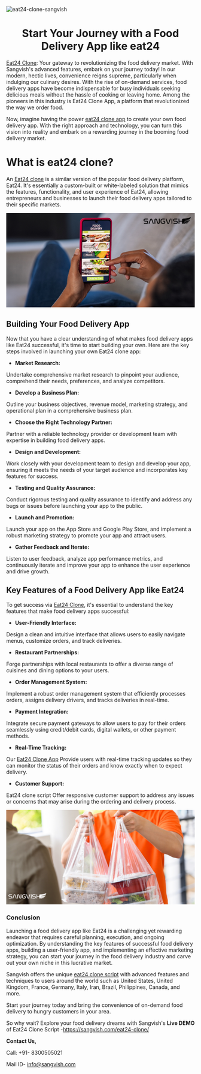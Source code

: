 ![eat24-clone-sangvish](https://github.com/sangvishtechnologies/eat24-clone/assets/161323540/dac09f6c-67cb-42c9-88c6-1b8f7cfbae08)


<h1 align="center"> Start Your Journey with a Food Delivery App like eat24 </h1> 

[Eat24 Clone](https://sangvish.com/eat24-clone/): Your gateway to revolutionizing the food delivery market. With Sangvish's advanced features, embark on your journey today! In our modern, hectic lives, convenience reigns supreme, particularly when indulging our culinary desires.  With the rise of on-demand services, food delivery apps have become indispensable for busy individuals seeking delicious meals without the hassle of cooking or leaving home. Among the pioneers in this industry is Eat24 Clone App, a platform that revolutionized the way we order food.

Now, imagine having the power [eat24 clone app](https://sangvish.com/eat24-clone/) to create your own food delivery app. With the right approach and technology, you can turn this vision into reality and embark on a rewarding journey in the booming food delivery market.

# What is eat24 clone?
An [Eat24 clone](https://sangvish.com/eat24-clone/) is a similar version of the popular food delivery platform, Eat24. It's essentially a custom-built or white-labeled solution that mimics the features, functionality, and user experience of Eat24, allowing entrepreneurs and businesses to launch their food delivery apps tailored to their specific markets.

<div class="Box-sc-g0xbh4-0 iIZCet"><img alt=“eat24clone.png" src="https://github.com/sangvishtechnologies/eat24-clone/blob/main/images/eat24-clone-script.png" data-hpc="true" class="Box-sc-g0xbh4-0 kzRgrI"></div>

## Building Your Food Delivery App
Now that you have a clear understanding of what makes food delivery apps like Eat24 successful, it's time to start building your own. Here are the key steps involved in launching your own Eat24 clone app:
* **Market Research:** 

Undertake comprehensive market research to pinpoint your audience, comprehend their needs, preferences, and analyze competitors.
* **Develop a Business Plan:** 

Outline your business objectives, revenue model, marketing strategy, and operational plan in a comprehensive business plan.
* **Choose the Right Technology Partner:** 

Partner with a reliable technology provider or development team with expertise in building food delivery apps.
* **Design and Development:** 

Work closely with your development team to design and develop your app, ensuring it meets the needs of your target audience and incorporates key features for success.
* **Testing and Quality Assurance:** 

Conduct rigorous testing and quality assurance to identify and address any bugs or issues before launching your app to the public.
* **Launch and Promotion:** 

Launch your app on the App Store and Google Play Store, and implement a robust marketing strategy to promote your app and attract users.
* **Gather Feedback and Iterate:** 

Listen to user feedback, analyze app performance metrics, and continuously iterate and improve your app to enhance the user experience and drive growth.
## Key Features of a Food Delivery App like Eat24
To get success via [Eat24 Clone](https://sangvish.com/eat24-clone/), it's essential to understand the key features that make food delivery apps successful:
* **User-Friendly Interface:** 

Design a clean and intuitive interface that allows users to easily navigate menus, customize orders, and track deliveries.
* **Restaurant Partnerships:** 

Forge partnerships with local restaurants to offer a diverse range of cuisines and dining options to your users.
* **Order Management System:** 

Implement a robust order management system that efficiently processes orders, assigns delivery drivers, and tracks deliveries in real-time.
* **Payment Integration:** 

Integrate secure payment gateways to allow users to pay for their orders seamlessly using credit/debit cards, digital wallets, or other payment methods.
* **Real-Time Tracking:** 

Our [Eat24 Clone App](https://sangvish.com/eat24-clone/) Provide users with real-time tracking updates so they can monitor the status of their orders and know exactly when to expect delivery.
* **Customer Support:** 

Eat24 clone script Offer responsive customer support to address any issues or concerns that may arise during the ordering and delivery process.

<div class="Box-sc-g0xbh4-0 iIZCet"><img alt=“eat24clone.png" src="https://github.com/sangvishtechnologies/eat24-clone/blob/main/images/eat24-clone-app-sangvish.png" data-hpc="true" class="Box-sc-g0xbh4-0 kzRgrI"></div>

### Conclusion
Launching a food delivery app like Eat24 is a challenging yet rewarding endeavor that requires careful planning, execution, and ongoing optimization. By understanding the key features of successful food delivery apps, building a user-friendly app, and implementing an effective marketing strategy, you can start your journey in the food delivery industry and carve out your own niche in this lucrative market. 

Sangvish offers the unique [eat24 clone script](https://sangvish.com/eat24-clone/) with advanced features and techniques to users around the world such as United States, United Kingdom, France, Germany, Italy, Iran, Brazil, Philippines, Canada, and more. 


Start your journey today and bring the convenience of on-demand food delivery to hungry customers in your area.


So why wait? Explore your food delivery dreams with Sangvish's **Live DEMO** of Eat24 Clone Script -https://sangvish.com/eat24-clone/ 


**Contact Us,**


Call: +91- 8300505021


Mail ID- info@sangvish.com
